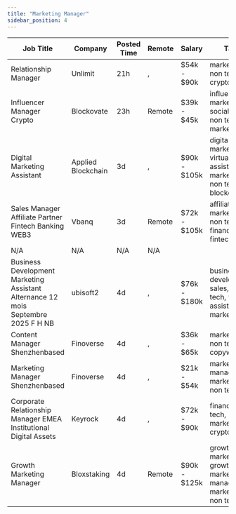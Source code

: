 ```yaml
---
title: "Marketing Manager"
sidebar_position: 4
---
```


| Job Title | Company | Posted Time | Remote | Salary | Tags | Apply Link |
|-----------|---------|-------------|--------|--------|------|------------|
| Relationship Manager | Unlimit | 21h | , | $54k - $90k | marketing, non tech, crypto, defi | [Apply](https://web3.career/relationship-manager-unlimit/101744) |
| Influencer Manager Crypto | Blockovate | 23h | Remote | $39k - $45k | influencer marketing, social media, non tech, kol, marketing | [Apply](https://web3.career/influencer-manager-crypto-blockovate/101741) |
| Digital Marketing Assistant | Applied Blockchain | 3d | , | $90k - $105k | digital marketing, virtual assistant, marketing, non tech, blockchain | [Apply](https://web3.career/digital-marketing-assistant-appliedblockchain/101704) |
| Sales Manager Affiliate Partner Fintech Banking WEB3 | Vbanq | 3d | Remote | $72k - $105k | affiliate, marketing, non tech, finance, fintech | [Apply](https://web3.career/sales-manager-affiliate-partner-fintech-banking-web3-vbanq/101703) |
| N/A | N/A | N/A | N/A |  |  | [Apply](https://web3.career/metana) |
| Business Development Marketing Assistant Alternance 12 mois Septembre 2025 F H NB | ubisoft2 | 4d | , | $76k - $180k | business development, sales, non tech, virtual assistant, marketing | [Apply](https://web3.career/business-development-marketing-assistant-alternance-12-mois-septembre-2025-f-h-nb-ubisoft2/101657) |
| Content Manager Shenzhenbased | Finoverse | 4d | , | $36k - $65k | marketing, non tech, copywriting | [Apply](https://web3.career/content-manager-shenzhen-based-finoverse/101651) |
| Marketing Manager Shenzhenbased | Finoverse | 4d | , | $21k - $54k | marketing manager, marketing, non tech | [Apply](https://web3.career/marketing-manager-shenzhen-based-finoverse/101650) |
| Corporate Relationship Manager EMEA Institutional Digital Assets | Keyrock | 4d | , | $72k - $90k | finance, non tech, marketing, crypto, defi | [Apply](https://web3.career/corporate-relationship-manager-emea-institutional-digital-assets-keyrock/101621) |
| Growth Marketing Manager | Bloxstaking | 4d | Remote | $90k - $125k | growth marketing, growth, marketing manager, marketing, non tech | [Apply](https://web3.career/growth-marketing-manager-bloxstaking/101616) |
